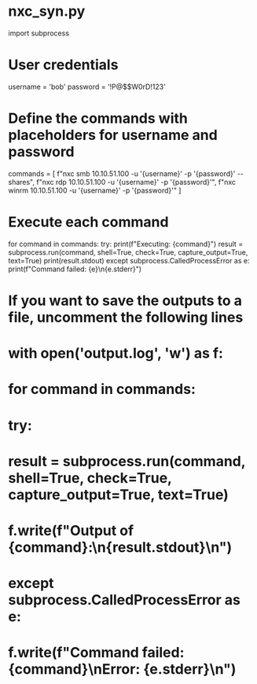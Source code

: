 # nxc_syn.py

import subprocess

# User credentials
username = 'bob'
password = '!P@$$W0rD!123'

# Define the commands with placeholders for username and password
commands = [
    f"nxc smb 10.10.51.100 -u '{username}' -p '{password}' --shares",
    f"nxc rdp 10.10.51.100 -u '{username}' -p '{password}'",
    f"nxc winrm 10.10.51.100 -u '{username}' -p '{password}'"
]

# Execute each command
for command in commands:
    try:
        print(f"Executing: {command}")
        result = subprocess.run(command, shell=True, check=True, capture_output=True, text=True)
        print(result.stdout)
    except subprocess.CalledProcessError as e:
        print(f"Command failed: {e}\n{e.stderr}")

# If you want to save the outputs to a file, uncomment the following lines
# with open('output.log', 'w') as f:
#     for command in commands:
#         try:
#             result = subprocess.run(command, shell=True, check=True, capture_output=True, text=True)
#             f.write(f"Output of {command}:\n{result.stdout}\n")
#         except subprocess.CalledProcessError as e:
#             f.write(f"Command failed: {command}\nError: {e.stderr}\n")

